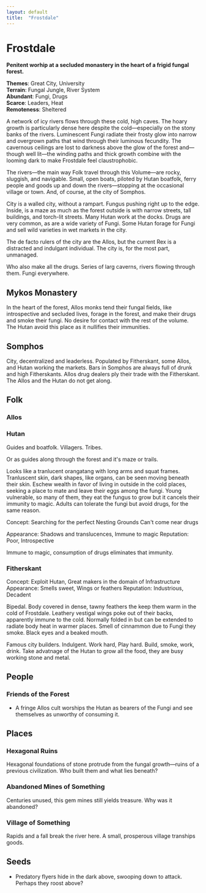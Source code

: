 ```yaml
---
layout: default
title:  "Frostdale"
---
```



Frostdale
=========

**Penitent worhip at a secluded monastery in the heart of a frigid fungal forest.**

**Themes**: Great City, University  
**Terrain**: Fungal Jungle, River System  
**Abundant**: Fungi, Drugs  
**Scarce**: Leaders, Heat  
**Remoteness**: Sheltered  

A network of icy rivers flows through these cold, high caves. The hoary growth is particularly dense here despite the cold—especially on the stony banks of the rivers. Luminescent Fungi radiate their frosty glow into narrow and overgrown paths that wind through their luminous fecundity. The cavernous ceilings are lost to darkness above the glow of the forest and—though well lit—the winding paths and thick growth combine with the looming dark to make Frostdale feel claustrophobic.

The rivers—the main way Folk travel through this Volume—are rocky, sluggish, and navigable. Small, open boats, piloted by Hutan boatfolk, ferry people and goods up and down the rivers—stopping at the occasional village or town. And, of course, at the city of Somphos.

City is a walled city, without a rampart. Fungus pushing right up to the edge. Inside, is a maze as much as the forest outside is with narrow streets, tall buildings, and torch-lit streets. Many Hutan work at the docks. Drugs are very common, as are a wide variety of Fungi. Some Hutan forage for Fungi and sell wild varieties in wet markets in the city.

The de facto rulers of the city are the Allos, but the current Rex is a distracted and indulgant individual. The city is, for the most part, unmanaged.

Who also make all the drugs. Series of larg caverns, rivers flowing through them. Fungi everywhere. 

## Mykos Monastery

In the heart of the forest, Allos monks tend their fungal fields, like introspective and secluded lives, forage in the forest, and make their drugs and smoke their fungi. No desire for contact with the rest of the volume. The Hutan avoid this place as it nullifies their immunities. 

## Somphos

City, decentralized and leaderless. Populated by Fitherskant, some Allos, and Hutan working the markets. Bars in Somphos are always full of drunk and high Fitherskants. Allos drug dealers ply their trade with the Fitherskant. The Allos and the Hutan do not get along.

## Folk

### Allos

### Hutan

Guides and boatfolk. Villagers. Tribes.

Or as guides along through the forest and it's maze or trails.

Looks like a tranlucent orangatang with long arms and squat frames. Tranluscent skin, dark shapes, like organs, can be seen moving beneath their skin. Eschew wealth in favor of living in outside in the cold places, seeking a place to mate and leave their eggs among the fungi. Young vulnerable, so many of them, they eat the fungus to grow but it cancels their immunity to magic. Adults can tolerate the fungi but avoid drugs, for the same reason.

Concept:
Searching for the perfect Nesting Grounds
Can't come near drugs

Appearance: Shadows and translucences, Immune to magic
Reputation: Poor, Introspective

Immune to magic, consumption of drugs eliminates that immunity.

### Fitherskant

Concept: Exploit Hutan, Great makers in the domain of Infrastructure
Appearance: Smells sweet, Wings or feathers
Reputation: Industrious, Decadent

Bipedal. Body covered in dense, tawny feathers the keep them warm in the cold of Frostdale. Leathery vestigal wings poke out of their backs, apparently immune to the cold. Normally folded in but can be extended to radiate body heat in warmer places. Smell of cinnammon due to Fungi they smoke. Black eyes and a beaked mouth. 

Famous city builders. Indulgent. Work hard, Play hard. Build, smoke, work, drink. Take advatnage of the Hutan to grow all the food, they are busy working stone and metal.

## People

### Friends of the Forest
- A fringe Allos cult worships the Hutan as bearers of the Fungi and see themselves as unworthy of consuming it.

## Places

### Hexagonal Ruins
Hexagonal foundations of stone protrude from the fungal growth—ruins of a previous civilization. Who built them and what lies beneath?

### Abandoned Mines of Something
Centuries unused, this gem mines still yields treasure. Why was it abandoned?

### Village of Something
Rapids and a fall break the river here. A small, prosperous village tranships goods.

## Seeds

- Predatory flyers hide in the dark above, swooping down to attack. Perhaps they roost above?

